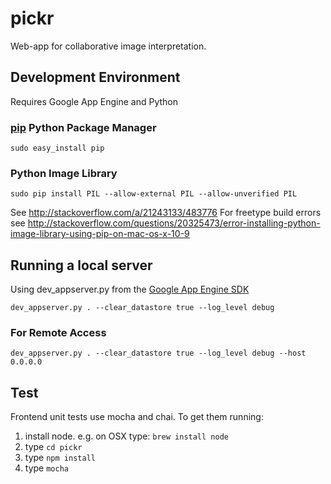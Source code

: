 pickr
=====

Web-app for collaborative image interpretation.

## Development Environment

Requires Google App Engine and Python

### [pip](https://github.com/pypa/pip) Python Package Manager

    sudo easy_install pip

### Python Image Library

    sudo pip install PIL --allow-external PIL --allow-unverified PIL
    
See <http://stackoverflow.com/a/21243133/483776>
For freetype build errors see <http://stackoverflow.com/questions/20325473/error-installing-python-image-library-using-pip-on-mac-os-x-10-9>
    

## Running a local server

Using dev_appserver.py from the [Google App Engine SDK](https://cloud.google.com/appengine/downloads#Google_App_Engine_SDK_for_Python)

    dev_appserver.py . --clear_datastore true --log_level debug

### For Remote Access

    dev_appserver.py . --clear_datastore true --log_level debug --host 0.0.0.0

## Test

Frontend unit tests use mocha and chai. To get them running:

1. install node. e.g. on OSX type: `brew install node`
1. type `cd pickr`
1. type `npm install`
1. type `mocha`